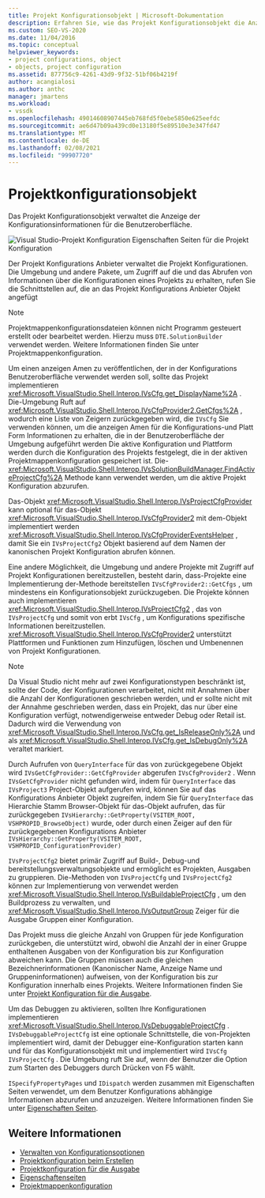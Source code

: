 ```yaml
---
title: Projekt Konfigurationsobjekt | Microsoft-Dokumentation
description: Erfahren Sie, wie das Projekt Konfigurationsobjekt die Anzeige von Konfigurationsinformationen für die Benutzeroberfläche verwaltet.
ms.custom: SEO-VS-2020
ms.date: 11/04/2016
ms.topic: conceptual
helpviewer_keywords:
- project configurations, object
- objects, project configuration
ms.assetid: 877756c9-4261-43d9-9f32-51bf06b4219f
author: acangialosi
ms.author: anthc
manager: jmartens
ms.workload:
- vssdk
ms.openlocfilehash: 49014608907445eb768fd5f0ebe5850e625eefdc
ms.sourcegitcommit: ae6d47b09a439cd0e13180f5e89510e3e347fd47
ms.translationtype: MT
ms.contentlocale: de-DE
ms.lasthandoff: 02/08/2021
ms.locfileid: "99907720"
---
```

# <a name="project-configuration-object"></a>Projektkonfigurationsobjekt
Das Projekt Konfigurationsobjekt verwaltet die Anzeige der Konfigurationsinformationen für die Benutzeroberfläche.

 ![Visual Studio-Projekt Konfiguration](../../extensibility/internals/media/vsprojectcfg.gif "vsprojectcfg") Eigenschaften Seiten für die Projekt Konfiguration

 Der Projekt Konfigurations Anbieter verwaltet die Projekt Konfigurationen. Die Umgebung und andere Pakete, um Zugriff auf die und das Abrufen von Informationen über die Konfigurationen eines Projekts zu erhalten, rufen Sie die Schnittstellen auf, die an das Projekt Konfigurations Anbieter Objekt angefügt

> [!NOTE]
> Projektmappenkonfigurationsdateien können nicht Programm gesteuert erstellt oder bearbeitet werden. Hierzu muss `DTE.SolutionBuilder` verwendet werden. Weitere [](../../extensibility/internals/solution-configuration.md) Informationen finden Sie unter Projektmappenkonfiguration.

 Um einen anzeigen Amen zu veröffentlichen, der in der Konfigurations Benutzeroberfläche verwendet werden soll, sollte das Projekt implementieren <xref:Microsoft.VisualStudio.Shell.Interop.IVsCfg.get_DisplayName%2A> . Die-Umgebung Ruft auf <xref:Microsoft.VisualStudio.Shell.Interop.IVsCfgProvider2.GetCfgs%2A> , wodurch eine Liste von Zeigern zurückgegeben wird, die `IVsCfg` Sie verwenden können, um die anzeigen Amen für die Konfigurations-und Platt Form Informationen zu erhalten, die in der Benutzeroberfläche der Umgebung aufgeführt werden Die aktive Konfiguration und Plattform werden durch die Konfiguration des Projekts festgelegt, die in der aktiven Projektmappenkonfiguration gespeichert ist. Die- <xref:Microsoft.VisualStudio.Shell.Interop.IVsSolutionBuildManager.FindActiveProjectCfg%2A> Methode kann verwendet werden, um die aktive Projekt Konfiguration abzurufen.

 Das-Objekt <xref:Microsoft.VisualStudio.Shell.Interop.IVsProjectCfgProvider> kann optional für das-Objekt <xref:Microsoft.VisualStudio.Shell.Interop.IVsCfgProvider2> mit dem-Objekt implementiert werden <xref:Microsoft.VisualStudio.Shell.Interop.IVsCfgProviderEventsHelper> , damit Sie ein `IVsProjectCfg2` Objekt basierend auf dem Namen der kanonischen Projekt Konfiguration abrufen können.

 Eine andere Möglichkeit, die Umgebung und andere Projekte mit Zugriff auf Projekt Konfigurationen bereitzustellen, besteht darin, dass-Projekte eine Implementierung der-Methode bereitstellen `IVsCfgProvider2::GetCfgs` , um mindestens ein Konfigurationsobjekt zurückzugeben. Die Projekte können auch implementieren <xref:Microsoft.VisualStudio.Shell.Interop.IVsProjectCfg2> , das von `IVsProjectCfg` und somit von erbt `IVsCfg` , um Konfigurations spezifische Informationen bereitzustellen. <xref:Microsoft.VisualStudio.Shell.Interop.IVsCfgProvider2> unterstützt Plattformen und Funktionen zum Hinzufügen, löschen und Umbenennen von Projekt Konfigurationen.

> [!NOTE]
> Da Visual Studio nicht mehr auf zwei Konfigurationstypen beschränkt ist, sollte der Code, der Konfigurationen verarbeitet, nicht mit Annahmen über die Anzahl der Konfigurationen geschrieben werden, und er sollte nicht mit der Annahme geschrieben werden, dass ein Projekt, das nur über eine Konfiguration verfügt, notwendigerweise entweder Debug oder Retail ist. Dadurch wird die Verwendung von <xref:Microsoft.VisualStudio.Shell.Interop.IVsCfg.get_IsReleaseOnly%2A> und als <xref:Microsoft.VisualStudio.Shell.Interop.IVsCfg.get_IsDebugOnly%2A> veraltet markiert.

 Durch Aufrufen von `QueryInterface` für das von zurückgegebene Objekt wird `IVsGetCfgProvider::GetCfgProvider` abgerufen `IVsCfgProvider2` . Wenn `IVsGetCfgProvider` nicht gefunden wird, indem für `QueryInterface` das `IVsProject3` Project-Objekt aufgerufen wird, können Sie auf das Konfigurations Anbieter Objekt zugreifen, indem Sie für `QueryInterface` das Hierarchie Stamm Browser-Objekt für das-Objekt aufrufen, das für zurückgegeben `IVsHierarchy::GetProperty(VSITEM_ROOT, VSHPROPID_BrowseObject)` wurde, oder durch einen Zeiger auf den für zurückgegebenen Konfigurations Anbieter `IVsHierarchy::GetProperty(VSITEM_ROOT, VSHPROPID_ConfigurationProvider)`

 `IVsProjectCfg2` bietet primär Zugriff auf Build-, Debug-und bereitstellungsverwaltungsobjekte und ermöglicht es Projekten, Ausgaben zu gruppieren. Die-Methoden von `IVsProjectCfg` und `IVsProjectCfg2` können zur Implementierung von verwendet werden <xref:Microsoft.VisualStudio.Shell.Interop.IVsBuildableProjectCfg> , um den Buildprozess zu verwalten, und <xref:Microsoft.VisualStudio.Shell.Interop.IVsOutputGroup> Zeiger für die Ausgabe Gruppen einer Konfiguration.

 Das Projekt muss die gleiche Anzahl von Gruppen für jede Konfiguration zurückgeben, die unterstützt wird, obwohl die Anzahl der in einer Gruppe enthaltenen Ausgaben von der Konfiguration bis zur Konfiguration abweichen kann. Die Gruppen müssen auch die gleichen Bezeichnerinformationen (Kanonischer Name, Anzeige Name und Gruppeninformationen) aufweisen, von der Konfiguration bis zur Konfiguration innerhalb eines Projekts. Weitere Informationen finden Sie unter [Projekt Konfiguration für die Ausgabe](../../extensibility/internals/project-configuration-for-output.md).

 Um das Debuggen zu aktivieren, sollten Ihre Konfigurationen implementieren <xref:Microsoft.VisualStudio.Shell.Interop.IVsDebuggableProjectCfg> . `IVsDebuggableProjectCfg` ist eine optionale Schnittstelle, die von-Projekten implementiert wird, damit der Debugger eine-Konfiguration starten kann und für das Konfigurationsobjekt mit und implementiert wird `IVsCfg` `IVsProjectCfg` . Die Umgebung ruft Sie auf, wenn der Benutzer die Option zum Starten des Debuggers durch Drücken von F5 wählt.

 `ISpecifyPropertyPages` und `IDispatch` werden zusammen mit Eigenschaften Seiten verwendet, um dem Benutzer Konfigurations abhängige Informationen abzurufen und anzuzeigen. Weitere Informationen finden Sie unter [Eigenschaften Seiten](../../extensibility/internals/property-pages.md).

## <a name="see-also"></a>Weitere Informationen
- [Verwalten von Konfigurationsoptionen](../../extensibility/internals/managing-configuration-options.md)
- [Projektkonfiguration beim Erstellen](../../extensibility/internals/project-configuration-for-building.md)
- [Projektkonfiguration für die Ausgabe](../../extensibility/internals/project-configuration-for-output.md)
- [Eigenschaftenseiten](../../extensibility/internals/property-pages.md)
- [Projektmappenkonfiguration](../../extensibility/internals/solution-configuration.md)
